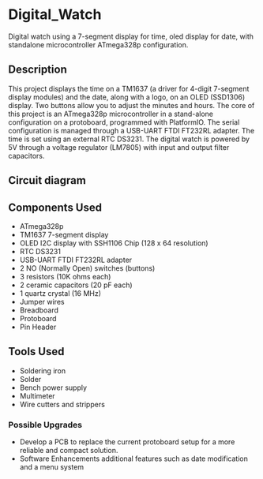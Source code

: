 # Digital_Watch
Digital watch using a 7-segment display for time, oled display for date, with standalone microcontroller ATmega328p configuration. 

## Description
This project displays the time on a TM1637 (a driver for 4-digit 7-segment display modules) and the date, along with a logo, on an OLED (SSD1306) display. Two buttons allow you to adjust the minutes and hours. The core of this project is an ATmega328p microcontroller in a stand-alone configuration on a protoboard, programmed with PlatformIO. The serial configuration is managed through a USB-UART FTDI FT232RL adapter. The time is set using an external RTC DS3231. 
The digital watch is powered by 5V through a voltage regulator (LM7805) with input and output filter capacitors.
## Circuit diagram

## Components Used 
- ATmega328p
- TM1637 7-segment display
- OLED I2C display with SSH1106 Chip (128 x 64 resolution)
- RTC DS3231
- USB-UART FTDI FT232RL adapter
- 2 NO (Normally Open) switches (buttons)
- 3 resistors (10K ohms each)
- 2 ceramic capacitors (20 pF each)
- 1 quartz crystal (16 MHz)
- Jumper wires
- Breadboard
- Protoboard
- Pin Header

## Tools Used
- Soldering iron
- Solder
- Bench power supply
- Multimeter
- Wire cutters and strippers

### Possible Upgrades
- Develop a PCB to replace the current protoboard setup for a more reliable and compact solution.
- Software Enhancements additional features such as date modification and a menu system



